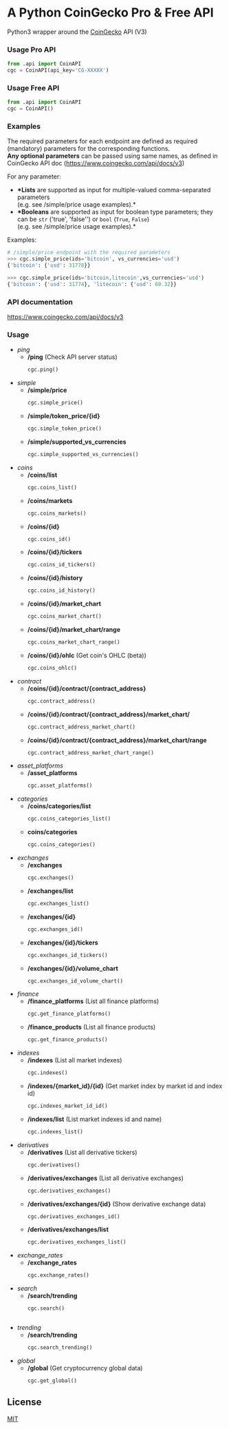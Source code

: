 # A Python CoinGecko Pro &amp; Free API
Python3 wrapper around the [CoinGecko](https://www.coingecko.com/en/api) API (V3)

### Usage Pro API

```python
from .api import CoinAPI
cgc = CoinAPI(api_key='CG-XXXXX')
```

### Usage Free API

```python
from .api import CoinAPI
cgc = CoinAPI()
```

### Examples

The required parameters for each endpoint are defined as required (mandatory) parameters for the corresponding functions.\
**Any optional parameters** can be passed using same names, as defined in CoinGecko API doc (https://www.coingecko.com/api/docs/v3)

For any parameter:

- **\*Lists** are supported as input for multiple-valued comma-separated parameters\
  (e.g. see /simple/price usage examples).\*
- **\*Booleans** are supported as input for boolean type parameters; they can be `str` ('true', 'false'') or `bool` (`True`, `False`)\
  (e.g. see /simple/price usage examples).\*

Examples:

```python
# /simple/price endpoint with the required parameters
>>> cgc.simple_price(ids='bitcoin', vs_currencies='usd')
{'bitcoin': {'usd': 31778}}

>>> cgc.simple_price(ids='bitcoin,litecoin',vs_currencies='usd')
{'bitcoin': {'usd': 31774}, 'litecoin': {'usd': 69.32}}
```

### API documentation

https://www.coingecko.com/api/docs/v3

### Usage

- _ping_
  - **/ping** (Check API server status)
    ```python
    cgc.ping()
    ```
- _simple_
  - **/simple/price**
    ```python
    cgc.simple_price()
    ```
  - **/simple/token_price/{id}**
    ```python
    cgc.simple_token_price()
    ```
  - **/simple/supported_vs_currencies**
    ```python
    cgc.simple_supported_vs_currencies()
    ```
- _coins_
  - **/coins/list**
    ```python
    cgc.coins_list()
    ```
  - **/coins/markets**
    ```python
    cgc.coins_markets()
    ```
  - **/coins/{id}**
    ```python
    cgc.coins_id()
    ```
  - **/coins/{id}/tickers**
    ```python
    cgc.coins_id_tickers()
    ```
  - **/coins/{id}/history**
    ```python
    cgc.coins_id_history()
    ```
  - **/coins/{id}/market_chart**
    ```python
    cgc.coins_market_chart()
    ```
  - **/coins/{id}/market_chart/range**
    ```python
    cgc.coins_market_chart_range()
    ```
  - **/coins/{id}/ohlc** (Get coin's OHLC (beta))
    ```python
    cgc.coins_ohlc()
    ```
- _contract_
  - **/coins/{id}/contract/{contract_address}**
    ```python
    cgc.contract_address()
    ```
  - **/coins/{id}/contract/{contract_address}/market_chart/**
    ```python
    cgc.contract_address_market_chart()
    ```
  - **/coins/{id}/contract/{contract_address}/market_chart/range**
    ```python
    cgc.contract_address_market_chart_range()
    ```
- _asset_platforms_
  - **/asset_platforms**
    ```python
    cgc.asset_platforms()
    ```
- _categories_
  - **/coins/categories/list**
    ```python
    cgc.coins_categories_list()
    ```
  - **coins/categories**
    ```python
    cgc.coins_categories()
    ```
- _exchanges_
  - **/exchanges**
    ```python
    cgc.exchanges()
    ```
  - **/exchanges/list**
    ```python
    cgc.exchanges_list()
    ```
  - **/exchanges/{id}**
    ```python
    cgc.exchanges_id()
    ```
  - **/exchanges/{id}/tickers**
    ```python
    cgc.exchanges_id_tickers()
    ```
  - **/exchanges/{id}/volume_chart**
    ```python
    cgc.exchanges_id_volume_chart()
    ```
- _finance_
  - **/finance_platforms** (List all finance platforms)
    ```python
    cgc.get_finance_platforms()
    ```
  - **/finance_products** (List all finance products)
    ```python
    cgc.get_finance_products()
    ```
- _indexes_
  - **/indexes** (List all market indexes)
    ```python
    cgc.indexes()
    ```
  - **/indexes/{market_id}/{id}** (Get market index by market id and index id)
    ```python
    cgc.indexes_market_id_id()
    ```
  - **/indexes/list** (List market indexes id and name)
    ```python
    cgc.indexes_list()
    ```
- _derivatives_
  - **/derivatives** (List all derivative tickers)
    ```python
    cgc.derivatives()
    ```
  - **/derivatives/exchanges** (List all derivative exchanges)
    ```python
    cgc.derivatives_exchanges()
    ```
  - **/derivatives/exchanges/{id}** (Show derivative exchange data)
    ```python
    cgc.derivatives_exchanges_id()
    ```
  - **/derivatives/exchanges/list**
    ```python
    cgc.derivatives_exchanges_list()
    ```
- _exchange_rates_
  - **/exchange_rates**
    ```python
    cgc.exchange_rates()
    ```
- _search_
  - **/search/trending**
    ```python
    cgc.search()
    ```
    ```
- _trending_
  - **/search/trending** 
    ```python
    cgc.search_trending()
    ```
- _global_
  - **/global** (Get cryptocurrency global data)
    ```python
    cgc.get_global()
    ```

## License

[MIT](https://choosealicense.com/licenses/mit/)
